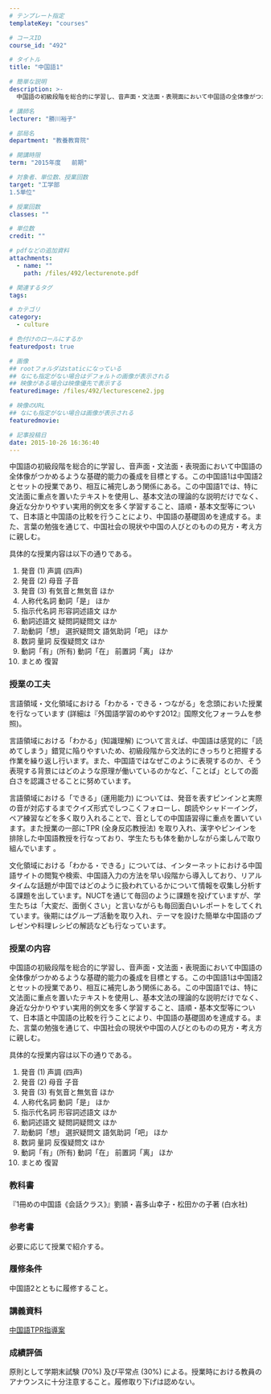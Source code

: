 ```yaml
---
# テンプレート指定
templateKey: "courses"

# コースID
course_id: "492"

# タイトル
title: "中国語1"

# 簡単な説明
description: >-
  中国語の初級段階を総合的に学習し、音声面・文法面・表現面において中国語の全体像がつかめるような基礎的能力の養成を目標とする。この中国語1は中国語2とセットの授業であり、相互に補完しあう関係にある。この...

# 講師名
lecturer: "勝川裕子"

# 部局名
department: "教養教育院"

# 開講時限
term: "2015年度	前期"

# 対象者、単位数、授業回数
target: "工学部
1.5単位"

# 授業回数
classes: ""

# 単位数
credit: ""

# pdfなどの追加資料
attachments: 
  - name: "" 
    path: /files/492/lecturenote.pdf

# 関連するタグ
tags:

# カテゴリ
category:
  - culture

# 色付けのロールにするか
featuredpost: true

# 画像
## rootフォルダはstaticになっている
## なにも指定がない場合はデフォルトの画像が表示される
## 映像がある場合は映像優先で表示する
featuredimage: /files/492/lecturescene2.jpg

# 映像のURL
## なにも指定がない場合は画像が表示される
featuredmovie: 

# 記事投稿日
date: 2015-10-26 16:36:40
---
```


中国語の初級段階を総合的に学習し、音声面・文法面・表現面において中国語の全体像がつかめるような基礎的能力の養成を目標とする。この中国語1は中国語2とセットの授業であり、相互に補完しあう関係にある。この中国語1では、特に文法面に重点を置いたテキストを使用し、基本文法の理論的な説明だけでなく、身近な分かりやすい実用的例文を多く学習すること、語順・基本文型等について、日本語と中国語の比較を行うことにより、中国語の基礎固めを達成する。また、言葉の勉強を通じて、中国社会の現状や中国の人びとのものの見方・考え方に親しむ。

具体的な授業内容は以下の通りである。

1. 発音 (1) 声調 (四声)
2. 発音 (2) 母音 子音
3. 発音 (3) 有気音と無気音 ほか
4. 人称代名詞 動詞「是」 ほか
5. 指示代名詞 形容詞述語文 ほか
6. 動詞述語文 疑問詞疑問文 ほか
7. 助動詞「想」 選択疑問文 語気助詞「吧」 ほか
8. 数詞 量詞 反復疑問文 ほか
9. 動詞「有」(所有) 動詞「在」 前置詞「离」 ほか
10. まとめ 復習

### 授業の工夫

言語領域・文化領域における「わかる・できる・つながる」を念頭においた授業を行なっています (詳細は『外国語学習のめやす2012』国際文化フォーラムを参照)。

言語領域における「わかる」(知識理解) について言えば、中国語は感覚的に「読めてしまう」錯覚に陥りやすいため、初級段階から文法的にきっちりと把握する作業を繰り返し行います。また、中国語ではなぜこのように表現するのか、そう表現する背景にはどのような原理が働いているのかなど、「ことば」としての面白さを認識させることに努めています。

言語領域における「できる」(運用能力) については、発音を表すピンインと実際の音が対応するまでクイズ形式でしつこくフォローし、朗読やシャドーイング，ペア練習などを多く取り入れることで、音としての中国語習得に重点を置いています。また授業の一部にTPR (全身反応教授法) を取り入れ、漢字やピンインを排除した中国語教授を行なっており、学生たちも体を動かしながら楽しんで取り組んでいます 。

文化領域における「わかる・できる」については、インターネットにおける中国語サイトの閲覧や検索、中国語入力の方法を早い段階から導入しており、リアルタイムな話題が中国ではどのように扱われているかについて情報を収集し分析する課題を出しています。NUCTを通じて毎回のように課題を投げていますが、学生たちは「大変だ、面倒くさい」と言いながらも毎回面白いレポートをしてくれています。後期にはグループ活動を取り入れ、テーマを設けた簡単な中国語のプレゼンや料理レシピの解読なども行なっています。



### 授業の内容

中国語の初級段階を総合的に学習し、音声面・文法面・表現面において中国語の全体像がつかめるような基礎的能力の養成を目標とする。この中国語1は中国語2とセットの授業であり、相互に補完しあう関係にある。この中国語1では、特に文法面に重点を置いたテキストを使用し、基本文法の理論的な説明だけでなく、身近な分かりやすい実用的例文を多く学習すること、語順・基本文型等について、日本語と中国語の比較を行うことにより、中国語の基礎固めを達成する。また、言葉の勉強を通じて、中国社会の現状や中国の人びとのものの見方・考え方に親しむ。

具体的な授業内容は以下の通りである。

1. 発音 (1) 声調 (四声)
2. 発音 (2) 母音 子音
3. 発音 (3) 有気音と無気音 ほか
4. 人称代名詞 動詞「是」 ほか
5. 指示代名詞 形容詞述語文 ほか
6. 動詞述語文 疑問詞疑問文 ほか
7. 助動詞「想」 選択疑問文 語気助詞「吧」 ほか
8. 数詞 量詞 反復疑問文 ほか
9. 動詞「有」(所有) 動詞「在」 前置詞「离」 ほか
10. まとめ 復習

### 教科書

『1冊めの中国語《会話クラス》』劉頴・喜多山幸子・松田かの子著 (白水社)

### 参考書

必要に応じて授業で紹介する。

### 履修条件

中国語2とともに履修すること。



### 講義資料

[中国語TPR指導案](/files/492/lecturenote.pdf) 



### 成績評価

原則として学期末試験 (70%) 及び平常点 (30%) による。授業時における教員のアナウンスに十分注意すること。履修取り下げは認めない。

